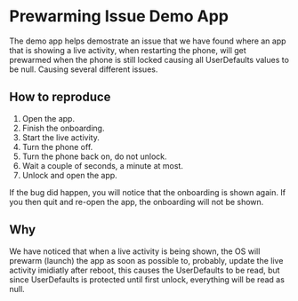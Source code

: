 # Prewarming Issue Demo App
The demo app helps demostrate an issue that we have found where an app that is showing a live activity, when restarting the phone, will get prewarmed when the phone is still locked causing all UserDefaults values to be null. Causing several different issues.

## How to reproduce
1. Open the app.
2. Finish the onboarding.
3. Start the live activity.
4. Turn the phone off.
5. Turn the phone back on, do not unlock.
6. Wait a couple of seconds, a minute at most.
7. Unlock and open the app.

If the bug did happen, you will notice that the onboarding is shown again. If you then quit and re-open the app, the onboarding will not be shown.

## Why
We have noticed that when a live activity is being shown, the OS will prewarm (launch) the app as soon as possible to, probably, update the live activity imidiatly after reboot, this causes the UserDefaults to be read, but since UserDefaults is protected until first unlock, everything will be read as null.

